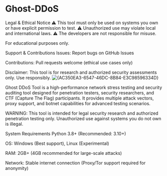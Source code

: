 # Ghost-DDoS


Legal & Ethical Notice
⚠ This tool must only be used on systems you own or have explicit permission to test.
⚠ Unauthorized use may violate local and international laws.
⚠ The developers are not responsible for misuse.

For educational purposes only.

Support & Contributions
Issues: Report bugs on GitHub Issues

Contributions: Pull requests welcome (ethical use cases only)

Disclaimer: This tool is for research and authorized security assessments only. Use responsibly.
![{AC350EA3-6547-46DC-8B84-E3C98596334D}](https://github.com/user-attachments/assets/d25bf06a-9d55-4a9d-9926-1da17601b704)

Ghost DDoS Tool is a high-performance network stress testing and security auditing tool designed for penetration testers, security researchers, and CTF (Capture The Flag) participants. It provides multiple attack vectors, proxy support, and botnet capabilities for advanced testing scenarios.

WARNING: This tool is intended for legal security research and authorized penetration testing only. Unauthorized use against systems you do not own is illegal.


System Requirements
Python 3.8+ (Recommended: 3.10+)

OS: Windows (Best support), Linux (Experimental)

RAM: 2GB+ (4GB recommended for large-scale attacks)

Network: Stable internet connection (Proxy/Tor support required for anonymity)
